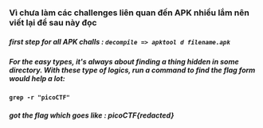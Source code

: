 ### Vì chưa làm các challenges liên quan đến APK nhiều lắm nên viết lại để sau này đọc
##### first step for all APK challs : `decompile => apktool d filename.apk`
##### For the easy types, it's always about finding a thing hidden in some directory. With these type of logics, run a command to find the flag form would help a lot:
#### `grep -r "picoCTF"`
##### got the flag which goes like : picoCTF{redacted}
